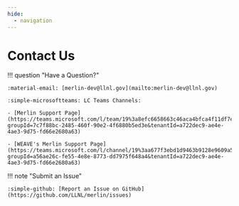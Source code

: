 ```yaml
---
hide:
  - navigation
---
```


# Contact Us

!!! question "Have a Question?"

    :material-email: [merlin-dev@llnl.gov](mailto:merlin-dev@llnl.gov)

    :simple-microsoftteams: LC Teams Channels:

    - [Merlin Support Page](https://teams.microsoft.com/l/team/19%3a8efc6658663c46aca4bfca4f11df7eb3%40thread.skype/conversations?groupId=7c7f88bc-2485-460f-90e2-4f6880b5ed3e&tenantId=a722dec9-ae4e-4ae3-9d75-fd66e2680a63)

    - [WEAVE's Merlin Support Page](https://teams.microsoft.com/l/channel/19%3aa677f3ebd1d9463b9128e9609a5b4177%40thread.tacv2/Merlin?groupId=a56ae26c-fe55-4e8e-8773-dd7975f648a4&tenantId=a722dec9-ae4e-4ae3-9d75-fd66e2680a63)


!!! note "Submit an Issue"

    :simple-github: [Report an Issue on GitHub](https://github.com/LLNL/merlin/issues)
